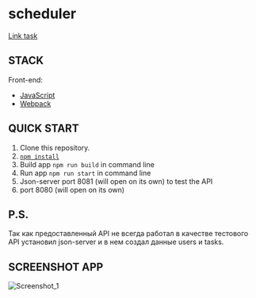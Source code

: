 # scheduler

[Link task](https://docs.google.com/document/d/1jb2VsBn2iOEI99S4cfK3Kll4NGmADy74q5rY_JOn4Vo/edit#)

## STACK

Front-end:

- [JavaScript](https://learn.javascript.ru/)
- [Webpack](https://webpack.js.org/)

## QUICK START

1. Clone this repository.
2. [`npm install`](https://docs.npmjs.com/cli/install)
3. Build app `npm run build` in command line
4. Run app `npm run start` in command line
5. Json-server port 8081 (will open on its own) to test the API
6. port 8080 (will open on its own)

## P.S.

Так как предоставленный API не всегда работал в качестве тестового API установил json-server и в нем создал данные users и tasks.

## SCREENSHOT APP

![Screenshot_1]()
